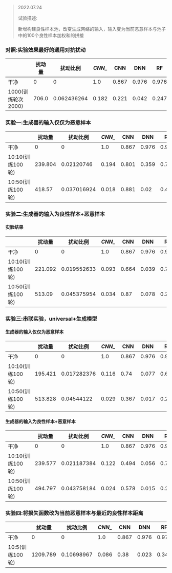 >
>
>2022.07.24
>
>试验描述:
>
>新增构建良性样本池，改变生成网络的输入，输入变为当前恶意样本与池子中的100个良性样本加权和的拼接

### 对照:实验效果最好的通用对抗扰动

|                    | 扰动量 | 扰动比例    | ***CNN_*** | CNN   | DNN   | RF    | Adaboost | KNN1  | KNN3  | GCN   |
| ------------------ | ------ | ----------- | ---------- | ----- | ----- | ----- | -------- | ----- | ----- | ----- |
| 干净               | 0      | 0           | 1.0        | 0.867 | 0.976 | 0.976 | 0.963    | 0.961 | 0.967 | 0.899 |
| 1000(训练轮次2000) | 706.0  | 0.062436264 | 0.182      | 0.221 | 0.042 | 0.247 | 0.179    | 0.204 | 0.226 | 0.207 |

### 实验一:生成器的输入仅仅为恶意样本

|                  | 扰动量  | 扰动比例    | ***CNN_*** | CNN   | DNN   | RF    | Adaboost | KNN1  | KNN3  | GCN   |
| ---------------- | ------- | ----------- | ---------- | ----- | ----- | ----- | -------- | ----- | ----- | ----- |
| 干净             | 0       | 0           | 1.0        | 0.867 | 0.976 | 0.976 | 0.963    | 0.961 | 0.967 | 0.899 |
| 10:10(训练100轮) | 239.804 | 0.02120746  | 0.194      | 0.801 | 0.359 | 0.745 | 0.615    | 0.667 | 0.733 | 0.862 |
| 10:50(训练100轮) | 418.57  | 0.037016924 | 0.018      | 0.881 | 0.02  | 0.497 | 0.391    | 0.159 | 0.27  | 0.913 |

### 实验二:生成器的输入为良性样本+恶意样本

#### 实验结果

|                  | 扰动量  | 扰动比例    | ***CNN_*** | CNN   | DNN   | RF    | Adaboost | KNN1  | KNN3  | GCN   |
| ---------------- | ------- | ----------- | ---------- | ----- | ----- | ----- | -------- | ----- | ----- | ----- |
| 干净             | 0       | 0           | 1.0        | 0.867 | 0.976 | 0.976 | 0.963    | 0.961 | 0.967 | 0.899 |
| 10:10(训练100轮) | 221.092 | 0.019552633 | 0.093      | 0.664 | 0.039 | 0.724 | 0.328    | 0.275 | 0.32  | 0.705 |
| 10:50(训练100轮) | 513.09  | 0.045375954 | 0.034      | 0.87  | 0.078 | 0.233 | 0.226    | 0.196 | 0.192 | 0.515 |

### 实验三:串联实验，universal+生成模型

#### 生成器的输入仅仅为恶意样本

|                  | 扰动量  | 扰动比例    | ***CNN_*** | CNN   | DNN   | RF    | Adaboost | KNN1  | KNN3  | GCN   |
| ---------------- | ------- | ----------- | ---------- | ----- | ----- | ----- | -------- | ----- | ----- | ----- |
| 干净             | 0       | 0           | 1.0        | 0.867 | 0.976 | 0.976 | 0.963    | 0.961 | 0.967 | 0.899 |
| 10:10(训练100轮) | 195.421 | 0.017282376 | 0.116      | 0.74  | 0.077 | 0.696 | 0.622    | 0.517 | 0.664 | 0.896 |
| 10:50(训练100轮) | 513.828 | 0.04544122  | 0.029      | 0.367 | 0.017 | 0.296 | 0.222    | 0.184 | 0.216 | 0.401 |

#### 生成器的输入为良性样本+恶意样本

|                  | 扰动量  | 扰动比例    | ***CNN_*** | CNN   | DNN   | RF    | Adaboost | KNN1  | KNN3  | GCN   |
| ---------------- | ------- | ----------- | ---------- | ----- | ----- | ----- | -------- | ----- | ----- | ----- |
| 干净             | 0       | 0           | 1.0        | 0.867 | 0.976 | 0.976 | 0.963    | 0.961 | 0.967 | 0.899 |
| 10:10(训练100轮) | 239.577 | 0.021187384 | 0.122      | 0.494 | 0.056 | 0.748 | 0.377    | 0.276 | 0.271 | 0.646 |
| 10:50(训练100轮) | 494.797 | 0.043758184 | 0.024      | 0.578 | 0.015 | 0.292 | 0.45     | 0.157 | 0.239 | 0.55  |



### 实验四:将损失函数改为当前恶意样本与最近的良性样本距离

|                 | 扰动量   | 扰动比例   | ***CNN_*** | CNN   | DNN   | RF    | Adaboost | KNN1  | KNN3  | GCN   |
| --------------- | -------- | ---------- | ---------- | ----- | ----- | ----- | -------- | ----- | ----- | ----- |
| 干净            | 0        | 0          | 1.0        | 0.867 | 0.976 | 0.976 | 0.963    | 0.961 | 0.967 | 0.899 |
| 10:5(训练100轮) | 1209.789 | 0.10698967 | 0.086      | 0.38  | 0.023 | 0.341 | 0.276    | 0.445 | 0.6   | 0.142 |